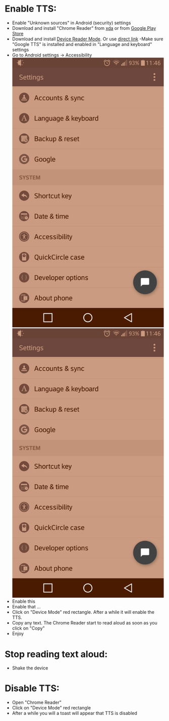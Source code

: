 # Enable TTS:
- Enable "Unknown sources" in Android (security) settings
- Download and install "Chrome Reader" from [xda](https://forum.xda-developers.com/showthread.php?t=2564859) or from [Google Play Store](https://play.google.com/store/apps/details?id=com.chromereadervoice)
- Download and install [Device Reader Mode](https://m.allfreeapk.com/device-reader-mode,1451935/). Or use [direct link](https://m.allfreeapk.com/device-reader-mode,1451935/download.html)
-Make sure "Google TTS" is installed and enabled in "Language and keyboard" settings
- Go to Android settings -> Accessibility
![](https://github.com/kyberdrb/Android_tutorials/raw/master/Text_to_Speech_(TTS)_for_Android/pics/1.png)
![](https://github.com/kyberdrb/Android_tutorials/raw/master/Text_to_Speech_(TTS)_for_Android/pics/1.png)
- Enable this
- Enable that ...
- Click on "Device Mode" red rectangle. After a while it will enable the TTS.
- Copy any text. The Chrome Reader start to read aloud as soon as you click on "Copy"
- Enjoy

# Stop reading text aloud:
- Shake the device

# Disable TTS:
- Open "Chrome Reader"
- Click on "Device Mode" red rectangle
- After a while you will a toast will appear that TTS is disabled